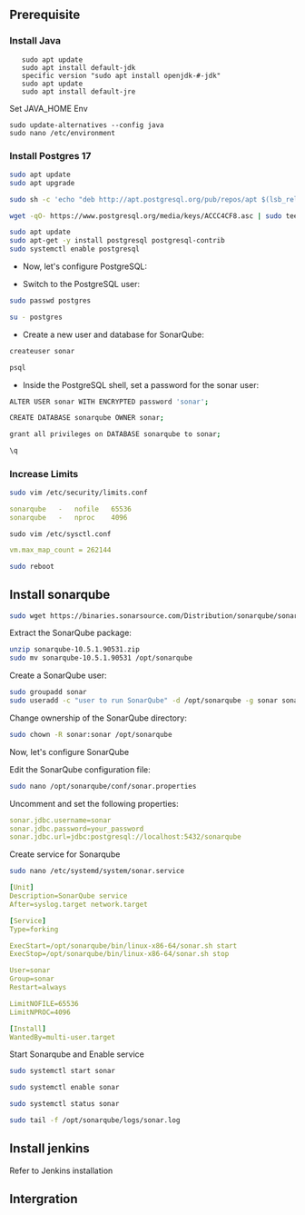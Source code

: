 ## Prerequisite

### Install Java 
```
   sudo apt update
   sudo apt install default-jdk
   specific version "sudo apt install openjdk-#-jdk"
   sudo apt update
   sudo apt install default-jre
```
Set JAVA_HOME Env
```
sudo update-alternatives --config java
sudo nano /etc/environment
```

### Install Postgres 17

```sh
sudo apt update
sudo apt upgrade

sudo sh -c 'echo "deb http://apt.postgresql.org/pub/repos/apt $(lsb_release -cs)-pgdg main" > /etc/apt/sources.list.d/pgdg.list'

wget -qO- https://www.postgresql.org/media/keys/ACCC4CF8.asc | sudo tee /etc/apt/trusted.gpg.d/pgdg.asc &>/dev/null

sudo apt update
sudo apt-get -y install postgresql postgresql-contrib
sudo systemctl enable postgresql
```
- Now, let's configure PostgreSQL:


- Switch to the PostgreSQL user:

```sh
sudo passwd postgres

su - postgres
```

- Create a new user and database for SonarQube:

```sh
createuser sonar
```

```sh
psql
```

- Inside the PostgreSQL shell, set a password for the sonar user:

```sh
ALTER USER sonar WITH ENCRYPTED password 'sonar';

CREATE DATABASE sonarqube OWNER sonar;

grant all privileges on DATABASE sonarqube to sonar;

\q
```


### Increase Limits

```sh
sudo vim /etc/security/limits.conf
```

```yaml
sonarqube   -   nofile   65536
sonarqube   -   nproc    4096
```
```
sudo vim /etc/sysctl.conf
```
```yaml
vm.max_map_count = 262144
```

```sh
sudo reboot
```

## Install sonarqube

```sh
sudo wget https://binaries.sonarsource.com/Distribution/sonarqube/sonarqube-10.5.1.90531.zip
```

Extract the SonarQube package:

```sh
unzip sonarqube-10.5.1.90531.zip
sudo mv sonarqube-10.5.1.90531 /opt/sonarqube
```

Create a SonarQube user:
```sh
sudo groupadd sonar
sudo useradd -c "user to run SonarQube" -d /opt/sonarqube -g sonar sonar
```

Change ownership of the SonarQube directory:

```sh
sudo chown -R sonar:sonar /opt/sonarqube
```

Now, let's configure SonarQube

Edit the SonarQube configuration file:

```sh
sudo nano /opt/sonarqube/conf/sonar.properties
```

Uncomment and set the following properties:

```yaml
sonar.jdbc.username=sonar
sonar.jdbc.password=your_password
sonar.jdbc.url=jdbc:postgresql://localhost:5432/sonarqube
```

Create service for Sonarqube

```sh
sudo nano /etc/systemd/system/sonar.service
```

```yaml
[Unit]
Description=SonarQube service
After=syslog.target network.target

[Service]
Type=forking

ExecStart=/opt/sonarqube/bin/linux-x86-64/sonar.sh start
ExecStop=/opt/sonarqube/bin/linux-x86-64/sonar.sh stop

User=sonar
Group=sonar
Restart=always

LimitNOFILE=65536
LimitNPROC=4096

[Install]
WantedBy=multi-user.target
```
Start Sonarqube and Enable service

```sh
sudo systemctl start sonar

sudo systemctl enable sonar

sudo systemctl status sonar

sudo tail -f /opt/sonarqube/logs/sonar.log
```

## Install jenkins

Refer to Jenkins installation

## Intergration

